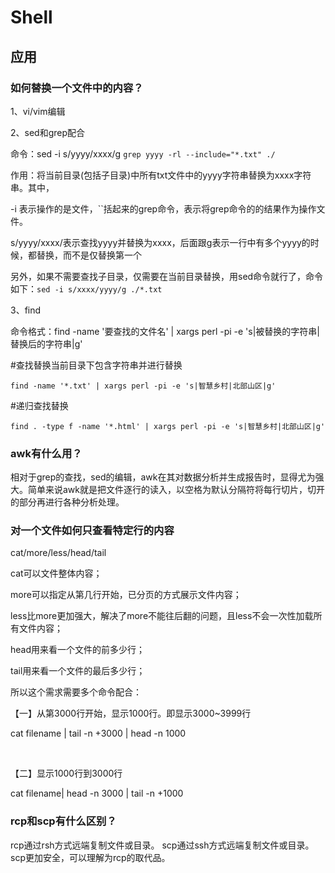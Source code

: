 # Shell

## 应用

### 如何替换一个文件中的内容？

1、vi/vim编辑

2、sed和grep配合

命令：sed -i s/yyyy/xxxx/g `grep yyyy -rl --include="*.txt" ./`

作用：将当前目录(包括子目录)中所有txt文件中的yyyy字符串替换为xxxx字符串。其中，

-i 表示操作的是文件，``括起来的grep命令，表示将grep命令的的结果作为操作文件。

s/yyyy/xxxx/表示查找yyyy并替换为xxxx，后面跟g表示一行中有多个yyyy的时候，都替换，而不是仅替换第一个

另外，如果不需要查找子目录，仅需要在当前目录替换，用sed命令就行了，命令如下：`sed -i s/xxxx/yyyy/g ./*.txt`

3、find

命令格式：find -name '要查找的文件名' | xargs perl -pi -e 's|被替换的字符串|替换后的字符串|g'

#查找替换当前目录下包含字符串并进行替换
```
find -name '*.txt' | xargs perl -pi -e 's|智慧乡村|北部山区|g'
```
#递归查找替换
```
find . -type f -name '*.html' | xargs perl -pi -e 's|智慧乡村|北部山区|g'

```

### awk有什么用？

相对于grep的查找，sed的编辑，awk在其对数据分析并生成报告时，显得尤为强大。简单来说awk就是把文件逐行的读入，以空格为默认分隔符将每行切片，切开的部分再进行各种分析处理。

### 对一个文件如何只查看特定行的内容

cat/more/less/head/tail

cat可以文件整体内容；

more可以指定从第几行开始，已分页的方式展示文件内容；

less比more更加强大，解决了more不能往后翻的问题，且less不会一次性加载所有文件内容；

head用来看一个文件的前多少行；

tail用来看一个文件的最后多少行；


所以这个需求需要多个命令配合：

【一】从第3000行开始，显示1000行。即显示3000~3999行

cat filename | tail -n +3000 | head -n 1000

 

【二】显示1000行到3000行

cat filename| head -n 3000 | tail -n +1000 



### rcp和scp有什么区别？

rcp通过rsh方式远端复制文件或目录。
scp通过ssh方式远端复制文件或目录。scp更加安全，可以理解为rcp的取代品。


